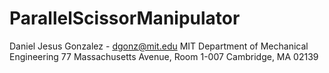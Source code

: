# ParallelScissorManipulator

Daniel Jesus Gonzalez - dgonz@mit.edu
MIT Department of Mechanical Engineering
77 Massachusetts Avenue, Room 1-007
Cambridge, MA 02139
